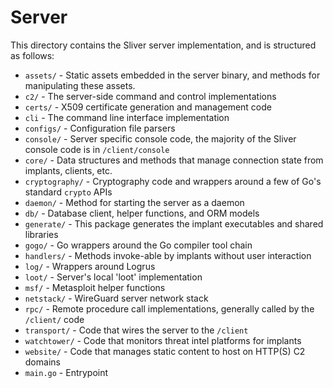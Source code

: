 Server
======

This directory contains the Sliver server implementation, and is structured as follows:

 * `assets/` - Static assets embedded in the server binary, and methods for manipulating these assets.
 * `c2/` - The server-side command and control implementations
 * `certs/` - X509 certificate generation and management code
 * `cli` - The command line interface implementation
 * `configs/` - Configuration file parsers
 * `console/` - Server specific console code, the majority of the Sliver console code is in `/client/console`
 * `core/` - Data structures and methods that manage connection state from implants, clients, etc.
 * `cryptography/` - Cryptography code and wrappers around a few of Go's standard `crypto` APIs
 * `daemon/` - Method for starting the server as a daemon
 * `db/` - Database client, helper functions, and ORM models
 * `generate/` - This package generates the implant executables and shared libraries
 * `gogo/` - Go wrappers around the Go compiler tool chain
 * `handlers/` - Methods invoke-able by implants without user interaction
 * `log/` - Wrappers around Logrus
 * `loot/` - Server's local 'loot' implementation 
 * `msf/` - Metasploit helper functions
 * `netstack/` - WireGuard server network stack
 * `rpc/` - Remote procedure call implementations, generally called by the `/client/` code
 * `transport/` - Code that wires the server to the `/client`
 * `watchtower/` - Code that monitors threat intel platforms for implants
 * `website/` - Code that manages static content to host on HTTP(S) C2 domains
 * `main.go` - Entrypoint
